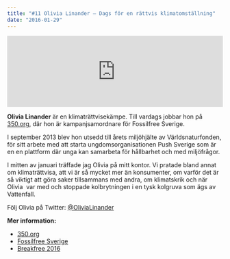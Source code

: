 ```yaml
---
title: "#11 Olivia Linander – Dags för en rättvis klimatomställning"
date: "2016-01-29"
---
```


<iframe src="https://w.soundcloud.com/player/?url=https%3A//api.soundcloud.com/tracks/244334441&amp;color=001665&amp;amp;auto_play=false&amp;amp;hide_related=false&amp;show_comments=true&amp;show_user=true&amp;show_reposts=false" width="100%" height="166" frameborder="no" scrolling="no"></iframe>

**Olivia Linander** är en klimaträttvisekämpe. Till vardags jobbar hon på [350.org](http://350.org), där hon är kampanjsamordnare för Fossilfree Sverige.

I september 2013 blev hon utsedd till årets miljöhjälte av Världsnaturfonden, för sitt arbete med att starta ungdomsorganisationen Push Sverige som är en en plattform där unga kan samarbeta för hållbarhet och med miljöfrågor.

I mitten av januari träffade jag Olivia på mitt kontor. Vi pratade bland annat om klimaträttvisa, att vi är så mycket mer än konsumenter, om varför det är så viktigt att göra saker tillsammans med andra, om klimatskrik och när Olivia  var med och stoppade kolbrytningen i en tysk kolgruva som ägs av Vattenfall.

Följ Olivia på Twitter: [@OliviaLinander](https://twitter.com/OliviaLinander?lang=sv)

**Mer information:**

- [350.org](http://350.org/)
- [Fossilfree Sverige](http://gofossilfree.org/se/)
- [Breakfree 2016](http://breakfree2016.org/)
